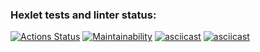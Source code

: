 ### Hexlet tests and linter status:
[![Actions Status](https://github.com/Kristofer-can/js-starter-project-44/actions/workflows/hexlet-check.yml/badge.svg)](https://github.com/Kristofer-can/js-starter-project-44/actions)
[![Maintainability](https://api.codeclimate.com/v1/badges/f95b040745c678a09eb1/maintainability)](https://codeclimate.com/github/Kristofer-can/js-starter-project-44/maintainability)
[![asciicast](https://asciinema.org/a/5HPdRCgnu2FKUPOqCVMXpe5Ar.svg)](https://asciinema.org/a/5HPdRCgnu2FKUPOqCVMXpe5Ar)
[![asciicast](https://asciinema.org/a/yn8LdXyzyK6Wy3WBYYKryfU90.svg)](https://asciinema.org/a/yn8LdXyzyK6Wy3WBYYKryfU90)
